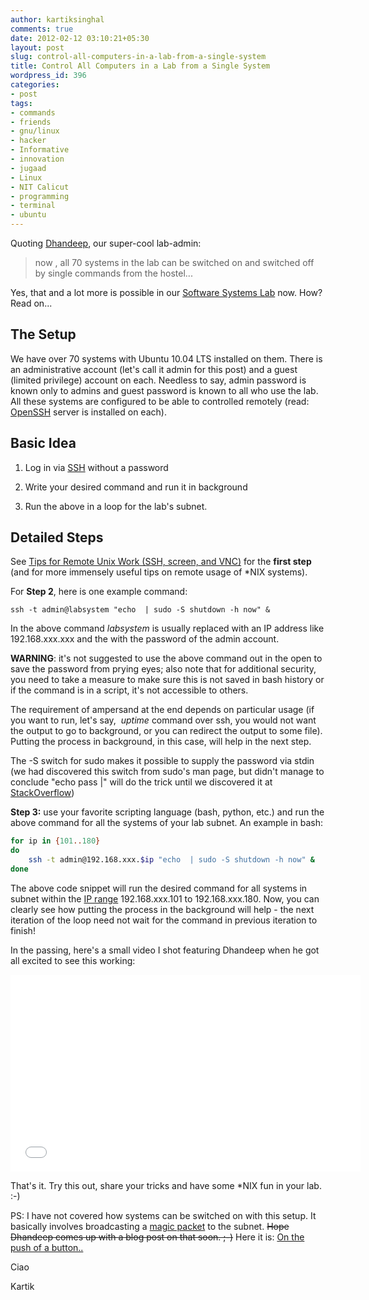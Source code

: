 ```yaml
---
author: kartiksinghal
comments: true
date: 2012-02-12 03:10:21+05:30
layout: post
slug: control-all-computers-in-a-lab-from-a-single-system
title: Control All Computers in a Lab from a Single System
wordpress_id: 396
categories:
- post
tags:
- commands
- friends
- gnu/linux
- hacker
- Informative
- innovation
- jugaad
- Linux
- NIT Calicut
- programming
- terminal
- ubuntu
---
```


Quoting [Dhandeep](http://dhand33p.wordpress.com/), our super-cool lab-admin:


> now , all 70 systems in the lab can be switched on and switched off by single commands from the hostel...


Yes, that and a lot more is possible in our [Software Systems Lab](http://athena.nitc.ac.in/ssl/) now. How? Read on...


## The Setup


We have over 70 systems with Ubuntu 10.04 LTS installed on them. There is an administrative account (let's call it admin for this post) and a guest (limited privilege) account on each. Needless to say, admin password is known only to admins and guest password is known to all who use the lab. All these systems are configured to be able to controlled remotely (read: [OpenSSH](http://en.wikipedia.org/wiki/OpenSSH) server is installed on each).


## Basic Idea





	
  1. Log in via [SSH](http://en.wikipedia.org/wiki/Secure_Shell) without a password

	
  2. Write your desired command and run it in background

	
  3. Run the above in a loop for the lab's subnet.




## Detailed Steps


See [Tips for Remote Unix Work (SSH, screen, and VNC)](http://shebang.brandonmintern.com/tips-for-remote-unix-work-ssh-screen-and-vnc) for the **first step** (and for more immensely useful tips on remote usage of *NIX systems).

For **Step 2**, here is one example command:

    
    ssh -t admin@labsystem "echo  | sudo -S shutdown -h now" &


In the above command _labsystem_ is usually replaced with an IP address like 192.168.xxx.xxx and the _<pass>_ with the password of the admin account.

**WARNING**: it's not suggested to use the above command out in the open to save the password from prying eyes; also note that for additional security, you need to take a measure to make sure this is not saved in bash history or if the command is in a script, it's not accessible to others.

The requirement of ampersand at the end depends on particular usage (if you want to run, let's say,  _uptime_ command over ssh, you would not want the output to go to background, or you can redirect the output to some file). Putting the process in background, in this case, will help in the next step.

The -S switch for sudo makes it possible to supply the password via stdin (we had discovered this switch from sudo's man page, but didn't manage to conclude "echo pass |" will do the trick until we discovered it at [StackOverflow](http://stackoverflow.com/questions/233217/pass-password-to-su-sudo-ssh))

**Step 3:** use your favorite scripting language (bash, python, etc.) and run the above command for all the systems of your lab subnet. An example in bash:

```bash
for ip in {101..180}
do
	ssh -t admin@192.168.xxx.$ip "echo  | sudo -S shutdown -h now" &
done
```

The above code snippet will run the desired command for all systems in subnet within the [IP range](http://en.wikipedia.org/wiki/IP_address) 192.168.xxx.101 to 192.168.xxx.180. Now, you can clearly see how putting the process in the background will help - the next iteration of the loop need not wait for the command in previous iteration to finish!

In the passing, here's a small video I shot featuring Dhandeep when he got all excited to see this working:

<iframe width="560" height="315" src="//www.youtube.com/embed/IbO00lUPNC4" frameborder="0" allowfullscreen></iframe>

That's it. Try this out, share your tricks and have some *NIX fun in your lab. :-)

PS: I have not covered how systems can be switched on with this setup. It basically involves broadcasting a [magic packet](http://en.wikipedia.org/wiki/Wake-on-LAN#Magic_packet) to the subnet. <del>Hope Dhandeep comes up with a blog post on that soon. ;-)</del> Here it is: [On the push of a button..](http://dhand33p.wordpress.com/2012/02/11/on-the-push-of-a-button/)

Ciao

Kartik
